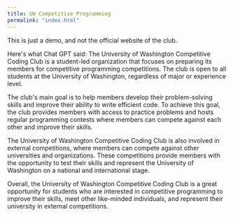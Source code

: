 ```yaml
---
title: UW Competitive Programming
permalink: "index.html"
---
```


This is just a demo, and not the official website of the club.

Here's what Chat GPT said: The University of Washington Competitive Coding Club is a student-led organization that focuses on preparing its members for competitive programming competitions. The club is open to all students at the University of Washington, regardless of major or experience level.

The club's main goal is to help members develop their problem-solving skills and improve their ability to write efficient code. To achieve this goal, the club provides members with access to practice problems and hosts regular programming contests where members can compete against each other and improve their skills.

The University of Washington Competitive Coding Club is also involved in external competitions, where members can compete against other universities and organizations. These competitions provide members with the opportunity to test their skills and represent the University of Washington on a national and international stage.

Overall, the University of Washington Competitive Coding Club is a great opportunity for students who are interested in competitive programming to improve their skills, meet other like-minded individuals, and represent their university in external competitions.
